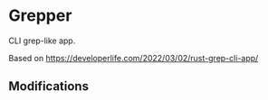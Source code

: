 # Grepper

CLI grep-like app.

Based on <https://developerlife.com/2022/03/02/rust-grep-cli-app/>

## Modifications
